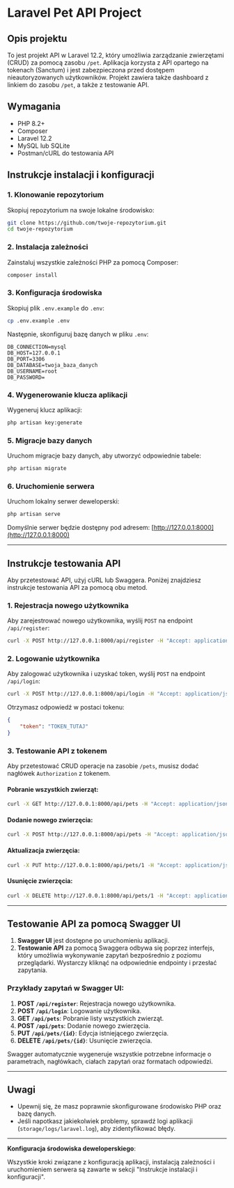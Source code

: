 # Laravel Pet API Project

## Opis projektu

To jest projekt API w Laravel 12.2, który umożliwia zarządzanie zwierzętami (CRUD) za pomocą zasobu `/pet`. Aplikacja korzysta z API opartego na tokenach (Sanctum) i jest zabezpieczona przed dostępem nieautoryzowanych użytkowników. Projekt zawiera także dashboard z linkiem do zasobu `/pet`, a także z testowanie API.

## Wymagania

- PHP 8.2+
- Composer
- Laravel 12.2
- MySQL lub SQLite
- Postman/cURL do testowania API

## Instrukcje instalacji i konfiguracji

### 1. Klonowanie repozytorium

Skopiuj repozytorium na swoje lokalne środowisko:

```bash
git clone https://github.com/twoje-repozytorium.git
cd twoje-repozytorium
```

### 2. Instalacja zależności

Zainstaluj wszystkie zależności PHP za pomocą Composer:

```bash
composer install
```

### 3. Konfiguracja środowiska

Skopiuj plik `.env.example` do `.env`:

```bash
cp .env.example .env
```

Następnie, skonfiguruj bazę danych w pliku `.env`:

```env
DB_CONNECTION=mysql
DB_HOST=127.0.0.1
DB_PORT=3306
DB_DATABASE=twoja_baza_danych
DB_USERNAME=root
DB_PASSWORD=
```

### 4. Wygenerowanie klucza aplikacji

Wygeneruj klucz aplikacji:

```bash
php artisan key:generate
```

### 5. Migracje bazy danych

Uruchom migracje bazy danych, aby utworzyć odpowiednie tabele:

```bash
php artisan migrate
```

### 6. Uruchomienie serwera

Uruchom lokalny serwer deweloperski:

```bash
php artisan serve
```

Domyślnie serwer będzie dostępny pod adresem: [http://127.0.0.1:8000](http://127.0.0.1:8000)

---

## Instrukcje testowania API

Aby przetestować API, użyj cURL lub Swaggera. Poniżej znajdziesz instrukcje testowania API za pomocą obu metod.

### 1. Rejestracja nowego użytkownika

Aby zarejestrować nowego użytkownika, wyślij `POST` na endpoint `/api/register`:

```bash
curl -X POST http://127.0.0.1:8000/api/register -H "Accept: application/json" -d "name=Test User&email=test@example.com&password=password123&password_confirmation=password123"
```

### 2. Logowanie użytkownika

Aby zalogować użytkownika i uzyskać token, wyślij `POST` na endpoint `/api/login`:

```bash
curl -X POST http://127.0.0.1:8000/api/login -H "Accept: application/json" -d "email=test@example.com&password=password123"
```

Otrzymasz odpowiedź w postaci tokenu:

```json
{
    "token": "TOKEN_TUTAJ"
}
```

### 3. Testowanie API z tokenem

Aby przetestować CRUD operacje na zasobie `/pets`, musisz dodać nagłówek `Authorization` z tokenem.

#### Pobranie wszystkich zwierząt:

```bash
curl -X GET http://127.0.0.1:8000/api/pets -H "Accept: application/json" -H "Authorization: Bearer TOKEN_TUTAJ"
```

#### Dodanie nowego zwierzęcia:

```bash
curl -X POST http://127.0.0.1:8000/api/pets -H "Accept: application/json" -H "Authorization: Bearer TOKEN_TUTAJ" -d "name=Dog&species=Canine"
```

#### Aktualizacja zwierzęcia:

```bash
curl -X PUT http://127.0.0.1:8000/api/pets/1 -H "Accept: application/json" -H "Authorization: Bearer TOKEN_TUTAJ" -d "name=Updated Dog&species=Canine"
```

#### Usunięcie zwierzęcia:

```bash
curl -X DELETE http://127.0.0.1:8000/api/pets/1 -H "Accept: application/json" -H "Authorization: Bearer TOKEN_TUTAJ"
```

---

## Testowanie API za pomocą Swagger UI

1. **Swagger UI** jest dostępne po uruchomieniu aplikacji.
2. **Testowanie API** za pomocą Swaggera odbywa się poprzez interfejs, który umożliwia wykonywanie zapytań bezpośrednio z poziomu przeglądarki. Wystarczy kliknąć na odpowiednie endpointy i przesłać zapytania.

### Przykłady zapytań w Swagger UI:

1. **POST `/api/register`**: Rejestracja nowego użytkownika.
2. **POST `/api/login`**: Logowanie użytkownika.
3. **GET `/api/pets`**: Pobranie listy wszystkich zwierząt.
4. **POST `/api/pets`**: Dodanie nowego zwierzęcia.
5. **PUT `/api/pets/{id}`**: Edycja istniejącego zwierzęcia.
6. **DELETE `/api/pets/{id}`**: Usunięcie zwierzęcia.

Swagger automatycznie wygeneruje wszystkie potrzebne informacje o parametrach, nagłówkach, ciałach zapytań oraz formatach odpowiedzi.

---

## Uwagi

- Upewnij się, że masz poprawnie skonfigurowane środowisko PHP oraz bazę danych.
- Jeśli napotkasz jakiekolwiek problemy, sprawdź logi aplikacji (`storage/logs/laravel.log`), aby zidentyfikować błędy.

---

**Konfiguracja środowiska deweloperskiego**:

Wszystkie kroki związane z konfiguracją aplikacji, instalacją zależności i uruchomieniem serwera są zawarte w sekcji "Instrukcje instalacji i konfiguracji".
#
